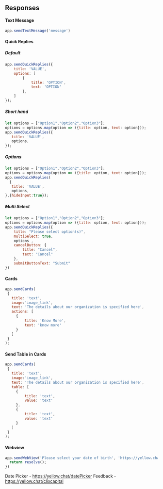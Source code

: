 ## Responses

#### Text Message

```js
app.sendTextMessage('message')
```

#### Quick Replies

##### Default

```js
app.sendQuickReplies({ 
	title: 'VALUE',
	options: [
		{
			title: 'OPTION',
			text: 'OPTION'
		},
	]
});
```

##### Short hand

```js
let options = ["Option1","Option2","Option3"];
options = options.map(option => ({title: option, text: option}));
app.sendQuickReplies({ 
   title: 'VALUE',
   options,
});
```

##### Options
```js
let options = ["Option1","Option2","Option3"];
options = options.map(option => ({title: option, text: option}));
app.sendQuickReplies(
  { 
   title: 'VALUE',
   options,
},{hideInput:true});
```

##### Multi Select
```js
let options = ["Option1","Option2","Option3"];
options = options.map(option => ({title: option, text: option}));
app.sendQuickReplies({
    title: "Please select option(s)",
    multiSelect: true,
    options ,
    cancelButton: {
        title: "Cancel",
        text: "Cancel"
    },
    submitButtonText: "Submit"
})
```

#### Cards
```js
app.sendCards(
 {
   title: 'text',
   image:'image_link',
   text: 'The details about our organization is specified here',
   actions: [
     {
         title: 'Know More',
         text: 'know more'
     }
   ]
 }
);

```

#### Send Table in Cards
```js
app.sendCards(
 {
   title: 'text',
   image:'image_link',
   text: 'The details about our organization is specified here',
   table: [
     {
         title: 'text',
         value: 'text'
     },
     {
         title: 'text',
         value: 'text'
     }
   ]
 }
);
```

#### Webview
```js
app.sendWebView('Please select your date of birth', 'https://yellow.chat/datePicker', 350, { hideInput: true }).then(() => {
  return resolve();
})
```

Date Picker - https://yellow.chat/datePicker
Feedback - https://yellow.chat/clixcapital